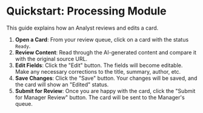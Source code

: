 # Quickstart: Processing Module

This guide explains how an Analyst reviews and edits a card.

1.  **Open a Card**: From your review queue, click on a card with the status `Ready`.
2.  **Review Content**: Read through the AI-generated content and compare it with the original source URL.
3.  **Edit Fields**: Click the "Edit" button. The fields will become editable. Make any necessary corrections to the title, summary, author, etc.
4.  **Save Changes**: Click the "Save" button. Your changes will be saved, and the card will show an "Edited" status.
5.  **Submit for Review**: Once you are happy with the card, click the "Submit for Manager Review" button. The card will be sent to the Manager's queue.
